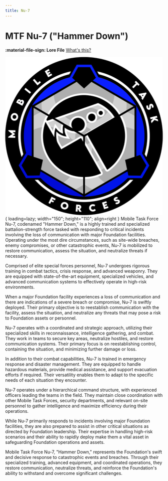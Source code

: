 ```yaml
---
title: Nu-7
---
```


# MTF Nu-7 ("Hammer Down")

**:material-file-sign: Lore File** [What's this?](https://www.site23.xyz/departments#lore-files)

![Nu-7 Logo](images/logo.png){ loading=lazy; width="150"; height="110"; align=right } Mobile Task Force Nu-7, codenamed "Hammer Down," is a highly trained and specialized battalion-strength force tasked with responding to critical incidents involving the loss of communication with major Foundation facilities. Operating under the most dire circumstances, such as site-wide breaches, enemy compromises, or other catastrophic events, Nu-7 is mobilized to restore communication, assess the situation, and neutralize threats if necessary.

Comprised of elite special forces personnel, Nu-7 undergoes rigorous training in combat tactics, crisis response, and advanced weaponry. They are equipped with state-of-the-art equipment, specialized vehicles, and advanced communication systems to effectively operate in high-risk environments.

When a major Foundation facility experiences a loss of communication and there are indications of a severe breach or compromise, Nu-7 is swiftly deployed. Their primary objective is to reestablish communication with the facility, assess the situation, and neutralize any threats that may pose a risk to Foundation assets or personnel.

Nu-7 operates with a coordinated and strategic approach, utilizing their specialized skills in reconnaissance, intelligence gathering, and combat. They work in teams to secure key areas, neutralize hostiles, and restore communication systems. Their primary focus is on reestablishing control, containing the situation, and minimizing further damage or loss.

In addition to their combat capabilities, Nu-7 is trained in emergency response and disaster management. They are equipped to handle hazardous materials, provide medical assistance, and support evacuation efforts if required. Their versatility enables them to adapt to the specific needs of each situation they encounter.

Nu-7 operates under a hierarchical command structure, with experienced officers leading the teams in the field. They maintain close coordination with other Mobile Task Forces, security departments, and relevant on-site personnel to gather intelligence and maximize efficiency during their operations.

While Nu-7 primarily responds to incidents involving major Foundation facilities, they are also prepared to assist in other critical situations as directed by Foundation leadership. Their expertise in handling high-risk scenarios and their ability to rapidly deploy make them a vital asset in safeguarding Foundation operations and assets.

Mobile Task Force Nu-7, "Hammer Down," represents the Foundation's swift and decisive response to catastrophic events and breaches. Through their specialized training, advanced equipment, and coordinated operations, they restore communication, neutralize threats, and reinforce the Foundation's ability to withstand and overcome significant challenges.
